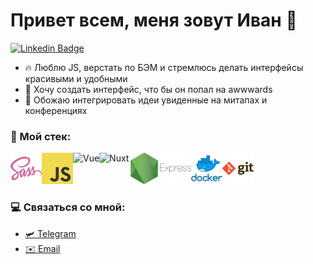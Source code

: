# Привет всем, меня зовут Иван 👋
[![Linkedin Badge](https://img.shields.io/badge/-LinkedIn-0e76a8?style=flat-square&logo=Linkedin&logoColor=white)](https://www.linkedin.com/in/ivan-senkov-4458161a1/)

- 🔥  Люблю JS, верстать по БЭМ и стремлюсь делать интерфейсы красивыми и удобными
- 🎯  Хочу создать интерфейс, что бы он попал на awwwards
- 🏫  Обожаю интегрировать идеи увиденные на митапах и конференциях

### 🔨  Мой стек:

<p>
<img align="left" src="https://raw.githubusercontent.com/github/explore/80688e429a7d4ef2fca1e82350fe8e3517d3494d/topics/sass/sass.png" alt="Saas" height="50">
<img align="left" src="https://raw.githubusercontent.com/github/explore/80688e429a7d4ef2fca1e82350fe8e3517d3494d/topics/javascript/javascript.png" alt="Javascript" height="50">
<img align="left" src="https://user-images.githubusercontent.com/54720503/145092951-d6bcecc5-f4ad-4d6e-8b78-84ae588b6225.png" alt="Vue" height="50">
<img align="left" src="https://user-images.githubusercontent.com/54720503/145092770-fd67442a-1b24-4985-a47b-15df6726a9b2.png" alt="Nuxt" height="50">
<img align="left" src="https://raw.githubusercontent.com/github/explore/80688e429a7d4ef2fca1e82350fe8e3517d3494d/topics/nodejs/nodejs.png" alt="NodeJS" height="50">
<img align="left" src="https://raw.githubusercontent.com/github/explore/80688e429a7d4ef2fca1e82350fe8e3517d3494d/topics/express/express.png" alt="Express" height="50">
<img align="left" src="https://raw.githubusercontent.com/github/explore/80688e429a7d4ef2fca1e82350fe8e3517d3494d/topics/docker/docker.png" alt="Docker" height="50">
<img src="https://raw.githubusercontent.com/github/explore/80688e429a7d4ef2fca1e82350fe8e3517d3494d/topics/git/git.png" alt="git" height="50">
</p>


### 💻 Связаться со мной:

- [🛩 Telegram][telegram]
- [✉️ Email][email]

[linkedin]: https://linkedin.com/in/bondiano/
[telegram]: https://t.me/IvanCen
[email]: mailto:ivansenkov.web@gmail.com
